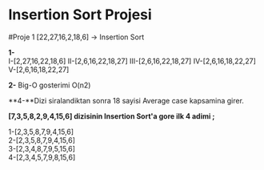 # Insertion Sort Projesi
#Proje 1
[22,27,16,2,18,6] -> Insertion Sort

**1-**	
   I-[2,27,16,22,18,6]  II-[2,6,16,22,18,27]  III-[2,6,16,22,18,27]  IV-[2,6,16,18,22,27]  V-[2,6,16,18,22,27]


**2-** Big-O gosterimi O(n2) 

**4-**Dizi siralandiktan sonra 18 sayisi Average case kapsamina girer.


**[7,3,5,8,2,9,4,15,6] dizisinin Insertion Sort'a gore ilk 4 adimi ;**

1-[2,3,5,8,7,9,4,15,6]  
2-[2,3,5,8,7,9,4,15,6]  
3-[2,3,4,8,7,9,5,15,6]  
4-[2,3,4,5,7,9,8,15,6]
